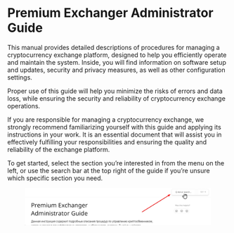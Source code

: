 # Premium Exchanger Administrator Guide

This manual provides detailed descriptions of procedures for managing a cryptocurrency exchange platform, designed to help you efficiently operate and maintain the system. Inside, you will find information on software setup and updates, security and privacy measures, as well as other configuration settings.

Proper use of this guide will help you minimize the risks of errors and data loss, while ensuring the security and reliability of cryptocurrency exchange operations.

If you are responsible for managing a cryptocurrency exchange, we strongly recommend familiarizing yourself with this guide and applying its instructions in your work. It is an essential document that will assist you in effectively fulfilling your responsibilities and ensuring the quality and reliability of the exchange platform.

To get started, select the section you’re interested in from the menu on the left, or use the search bar at the top right of the guide if you’re unsure which specific section you need.

<figure><img src=".gitbook/assets/image (2061)_eng.png" alt="" width="563"><figcaption></figcaption></figure>
